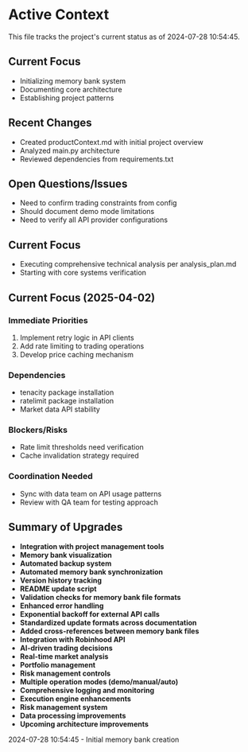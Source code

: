 
# Active Context

This file tracks the project's current status as of 2024-07-28 10:54:45.

## Current Focus
- Initializing memory bank system
- Documenting core architecture
- Establishing project patterns

## Recent Changes
- Created productContext.md with initial project overview
- Analyzed main.py architecture
- Reviewed dependencies from requirements.txt

## Open Questions/Issues
- Need to confirm trading constraints from config
- Should document demo mode limitations
- Need to verify all API provider configurations

## Current Focus
- Executing comprehensive technical analysis per analysis_plan.md
- Starting with core systems verification

## Current Focus (2025-04-02)

### Immediate Priorities
1. Implement retry logic in API clients
2. Add rate limiting to trading operations
3. Develop price caching mechanism

### Dependencies
- tenacity package installation
- ratelimit package installation
- Market data API stability

### Blockers/Risks
- Rate limit thresholds need verification
- Cache invalidation strategy required

### Coordination Needed
- Sync with data team on API usage patterns
- Review with QA team for testing approach

## Summary of Upgrades

- **Integration with project management tools**
- **Memory bank visualization**
- **Automated backup system**
- **Automated memory bank synchronization**
- **Version history tracking**
- **README update script**
- **Validation checks for memory bank file formats**
- **Enhanced error handling**
- **Exponential backoff for external API calls**
- **Standardized update formats across documentation**
- **Added cross-references between memory bank files**
- **Integration with Robinhood API**
- **AI-driven trading decisions**
- **Real-time market analysis**
- **Portfolio management**
- **Risk management controls**
- **Multiple operation modes (demo/manual/auto)**
- **Comprehensive logging and monitoring**
- **Execution engine enhancements**
- **Risk management system**
- **Data processing improvements**
- **Upcoming architecture improvements**

2024-07-28 10:54:45 - Initial memory bank creation
